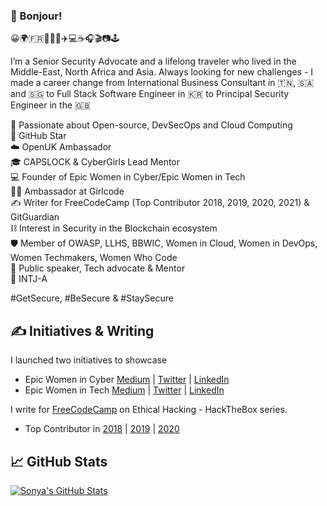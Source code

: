 ### 👋 Bonjour!

😀🌍🇫🇷🌈🦄🍱✈️💻☕️🎧🎬📷🕹️  

I’m a Senior Security Advocate and a lifelong traveler who lived in the Middle-East, North Africa and Asia. Always looking for new challenges - I made a career change from International Business Consultant in 🇹🇳, 🇸🇦 and 🇸🇬 to Full Stack Software Engineer in 🇰🇷 to Principal Security Engineer in the 🇬🇧

💖 Passionate about Open-source, DevSecOps and Cloud Computing  
🌟 GitHub Star  
☁️ OpenUK Ambassador  
🎓 CAPSLOCK & CyberGirls Lead Mentor  
💻 Founder of Epic Women in Cyber/Epic Women in Tech  
👩‍🎤 Ambassador at Girlcode   
✍️ Writer for FreeCodeCamp (Top Contributor 2018, 2019, 2020, 2021) & GitGuardian  
⛓️ Interest in Security in the Blockchain ecosystem  
🛡️ Member of OWASP, LLHS, BBWIC, Women in Cloud, Women in DevOps, Women Techmakers, Women Who Code   
🎤 Public speaker, Tech advocate & Mentor  
🧠 INTJ-A  

#GetSecure, #BeSecure & #StaySecure


## &#x270d; Initiatives & Writing

I launched two initiatives to showcase 
- Epic Women in Cyber [Medium](https://medium.com/epic-women-in-cyber) | [Twitter](https://twitter.com/EpicWomenCyber) | [LinkedIn](https://www.linkedin.com/company/epic-women-in-cyber)
- Epic Women in Tech [Medium](https://medium.com/epic-women-in-tech) | [Twitter](https://twitter.com/EpicWomenTech) | [LinkedIn](https://www.linkedin.com/company/epic-women-in-tech)

I write for [FreeCodeCamp](https://www.freecodecamp.org/news/author/sonya/) on Ethical Hacking - HackTheBox series.  
- Top Contributor in [2018](https://www.freecodecamp.org/news/announcing-our-freecodecamp-2018-top-contributor-award-winners-861da08a77e1/) | [2019](https://www.freecodecamp.org/news/fcc100-top-contributors-2019/) | [2020](https://www.freecodecamp.org/news/2020-top-contributors/)

## &#x1f4c8; GitHub Stats
<a href="https://github.com/SonyaMoisset/SonyaMoisset">
  <img align="center" src="https://github-readme-stats.vercel.app/api?username=SonyaMoisset&show_icons=true&line_height=27&count_private=true&title_color=ffffff&text_color=c9cacc&icon_color=2bbc8a&bg_color=1d1f21" alt="Sonya's GitHub Stats" />
</a>
